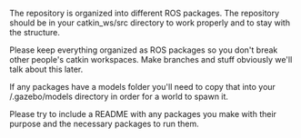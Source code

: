 The repository is organized into different ROS packages. The repository should be
in your catkin_ws/src directory to work properly and to stay with the structure.

Please keep everything organized as ROS packages so you don't break other people's
catkin workspaces. Make branches and stuff obviously we'll talk about this later.

If any packages have a models folder you'll need to copy that into your /.gazebo/models directory in order for a world to spawn it.

Please try to include a README with any packages you make with their purpose and
the necessary packages to run them.
